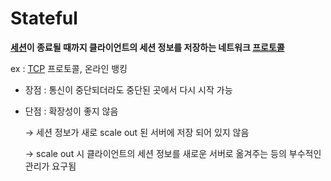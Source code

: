 # Stateful

**[세션](Session)이 종료될 때까지 클라이언트의 세션 정보를 저장하는 네트워크 [프로토콜](Protocol)**

ex : [TCP](TCP) 프로토콜, 온라인 뱅킹

-   장점 : 통신이 중단되더라도 중단된 곳에서 다시 시작 가능
    
-   단점 : 확장성이 좋지 않음
    
    → 세션 정보가 새로 scale out 된 서버에 저장 되어 있지 않음
    
    → scale out 시 클라이언트의 세션 정보를 새로운 서버로 옮겨주는 등의 부수적인 관리가 요구됨